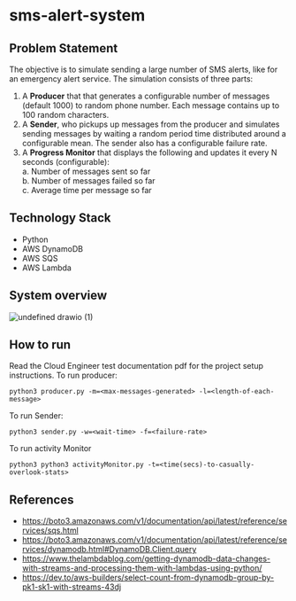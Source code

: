 # sms-alert-system

## Problem Statement
The objective is to simulate sending a large number of SMS alerts, like for an emergency alert service. The simulation consists of three parts:
1.	A **Producer** that that generates a configurable number of messages (default 1000) to random phone number. Each message contains up to 100 random characters.
2.	A **Sender**, who pickups up messages from the producer and simulates sending messages by waiting a random period time distributed around a configurable mean. The sender also has a configurable failure rate.
3.	A **Progress Monitor** that displays the following and updates it every N seconds (configurable):\
a.	Number of messages sent so far\
b.	Number of messages failed so far\
c.	Average time per message so far

## Technology Stack
- Python
- AWS DynamoDB
- AWS SQS
- AWS Lambda

## System overview
![undefined drawio (1)](https://user-images.githubusercontent.com/36771418/195983717-f7c8f563-e236-4e15-a9e3-3448a1e02fd9.png)


## How to run
Read the Cloud Engineer test documentation pdf for the project setup instructions.
To run producer:
```
python3 producer.py -m=<max-messages-generated> -l=<length-of-each-message>
```
To run Sender:
```
python3 sender.py -w=<wait-time> -f=<failure-rate>
```
To run activity Monitor
```
python3 python3 activityMonitor.py -t=<time(secs)-to-casually-overlook-stats>
```
## References
- https://boto3.amazonaws.com/v1/documentation/api/latest/reference/services/sqs.html
- https://boto3.amazonaws.com/v1/documentation/api/latest/reference/services/dynamodb.html#DynamoDB.Client.query
- https://www.thelambdablog.com/getting-dynamodb-data-changes-with-streams-and-processing-them-with-lambdas-using-python/
- https://dev.to/aws-builders/select-count-from-dynamodb-group-by-pk1-sk1-with-streams-43dj
